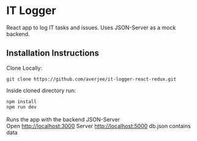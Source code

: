 # IT Logger

React app to log IT tasks and issues. Uses JSON-Server as a mock backend.

## Installation Instructions

Clone Locally: <br>

`git clone https://github.com/averjee/it-logger-react-redux.git`

Inside cloned directory run: <br>

`npm install` <br>
`npm run dev` <br><br>
Runs the app with the backend JSON-Server<br>
Open [http://localhost:3000](http://localhost:3000)
Server [http://localhost:5000](http://localhost:5000)
db.json contains data

